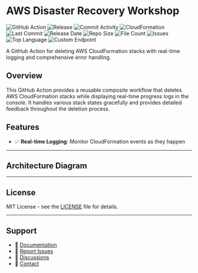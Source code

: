 # AWS Disaster Recovery Workshop

![GitHub Action](https://img.shields.io/badge/GitHub-Action-blue?logo=github)&nbsp;![Release](https://github.com/subhamay-bhattacharyya/5001-disaster-recovery-cft/actions/workflows/release.yaml/badge.svg)&nbsp;![Commit Activity](https://img.shields.io/github/commit-activity/t/subhamay-bhattacharyya/5001-disaster-recovery-cft)&nbsp;![CloudFormation](https://img.shields.io/badge/AWS-CloudFormation-orange?logo=amazonaws)&nbsp;![Last Commit](https://img.shields.io/github/last-commit/subhamay-bhattacharyya/5001-disaster-recovery-cft)&nbsp;![Release Date](https://img.shields.io/github/release-date/subhamay-bhattacharyya/5001-disaster-recovery-cft)&nbsp;![Repo Size](https://img.shields.io/github/repo-size/subhamay-bhattacharyya/5001-disaster-recovery-cft)&nbsp;![File Count](https://img.shields.io/github/directory-file-count/subhamay-bhattacharyya/5001-disaster-recovery-cft)&nbsp;![Issues](https://img.shields.io/github/issues/subhamay-bhattacharyya/5001-disaster-recovery-cft)&nbsp;![Top Language](https://img.shields.io/github/languages/top/subhamay-bhattacharyya/5001-disaster-recovery-cft)&nbsp;![Custom Endpoint](https://img.shields.io/endpoint?url=https://gist.githubusercontent.com/bsubhamay/892b11b9deaf5b2af15ab161da2738b3/raw/5001-disaster-recovery-cft.json?)


A GitHub Action for deleting AWS CloudFormation stacks with real-time logging and comprehensive error handling.

## Overview

This GitHub Action provides a reusable composite workflow that deletes AWS CloudFormation stacks while displaying real-time progress logs in the console. It handles various stack states gracefully and provides detailed feedback throughout the deletion process.

## Features

- ✅ **Real-time Logging**: Monitor CloudFormation events as they happen

---

## Architecture Diagram


---

## License

MIT License - see the [LICENSE](LICENSE) file for details.

---

## Support

- 📖 [Documentation](https://github.com/subhamay-bhattacharyya/5001-disaster-recovery-cft/wiki)
- 🐛 [Report Issues](https://github.com/subhamay-bhattacharyya/5001-disaster-recovery-cft/issues)
- 💬 [Discussions](https://github.com/subhamay-bhattacharyya/5001-disaster-recovery-cft/discussions)
- 📧 [Contact](mailto:support@subhamay.aws@gmail.com)